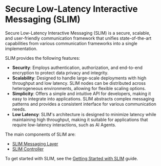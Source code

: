 # Secure Low-Latency Interactive Messaging (SLIM)

Secure Low-Latency Interactive Messaging (SLIM) is a secure, scalable, and
user-friendly communication framework that unifies state-of-the-art capabilities
from various communication frameworks into a single implementation.

SLIM provides the following features:

- **Security**: Employs authentication, authorization, and end-to-end encryption
  to protect data privacy and integrity.
- **Scalability**: Designed to handle large-scale deployments with high throughput
  and low latency. SLIM nodes can be distributed across heterogeneous environments,
  allowing for flexible scaling options.
- **Simplicity**: Offers a simple and intuitive API for developers, making
  it easy to integrate into applications. SLIM abstracts complex messaging patterns
  and provides a consistent interface for various communication needs.
- **Low Latency**: SLIM's architecture is designed to minimize latency while
  maintaining high throughput, making it suitable for applications that require
  low-latency interactions, such as AI Agents.

The main components of SLIM are:

- [SLIM Messaging Layer](../messaging/slim-data-plane.md)
- [SLIM Controller](../messaging/slim-controller.md)

To get started with SLIM, see the [Getting Started with
SLIM](../messaging/slim-howto.md) guide.
